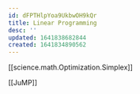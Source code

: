 ```yaml
---
id: dFPTHlpYoa9UkbwOH9kQr
title: Linear Programming
desc: ''
updated: 1641838682844
created: 1641834890562
---
```


[[science.math.Optimization.Simplex]]

[[JuMP]]

